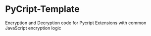 # PyCript-Template
Encryption and Decryption code for Pycript Extensions with common JavaScript encryption logic 
